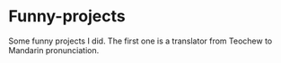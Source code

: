 # Funny-projects
Some funny projects I did.
The first one is a translator from Teochew to Mandarin pronunciation.
